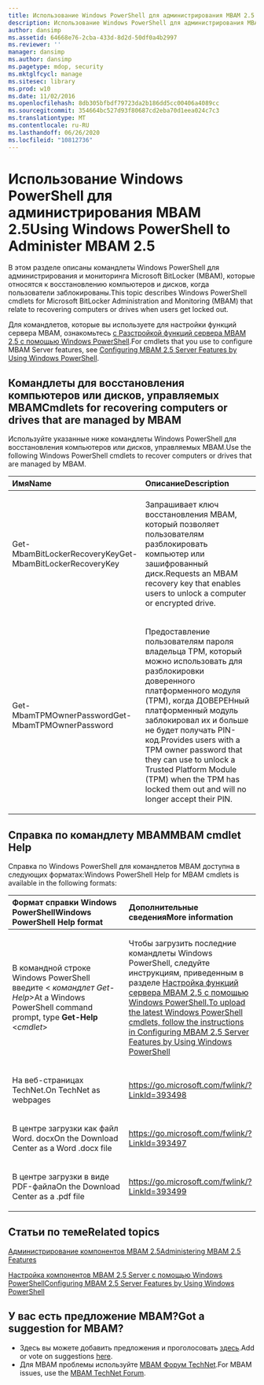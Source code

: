 ```yaml
---
title: Использование Windows PowerShell для администрирования MBAM 2.5
description: Использование Windows PowerShell для администрирования MBAM 2.5
author: dansimp
ms.assetid: 64668e76-2cba-433d-8d2d-50df0a4b2997
ms.reviewer: ''
manager: dansimp
ms.author: dansimp
ms.pagetype: mdop, security
ms.mktglfcycl: manage
ms.sitesec: library
ms.prod: w10
ms.date: 11/02/2016
ms.openlocfilehash: 8db305bfbdf79723da2b186dd5cc00406a4089cc
ms.sourcegitcommit: 354664bc527d93f80687cd2eba70d1eea024c7c3
ms.translationtype: MT
ms.contentlocale: ru-RU
ms.lasthandoff: 06/26/2020
ms.locfileid: "10812736"
---
```

# <span data-ttu-id="bf071-103">Использование Windows PowerShell для администрирования MBAM 2.5</span><span class="sxs-lookup"><span data-stu-id="bf071-103">Using Windows PowerShell to Administer MBAM 2.5</span></span>


<span data-ttu-id="bf071-104">В этом разделе описаны командлеты Windows PowerShell для администрирования и мониторинга Microsoft BitLocker (MBAM), которые относятся к восстановлению компьютеров и дисков, когда пользователи заблокированы.</span><span class="sxs-lookup"><span data-stu-id="bf071-104">This topic describes Windows PowerShell cmdlets for Microsoft BitLocker Administration and Monitoring (MBAM) that relate to recovering computers or drives when users get locked out.</span></span>

<span data-ttu-id="bf071-105">Для командлетов, которые вы используете для настройки функций сервера MBAM, ознакомьтесь [с Разстройкой функций сервера MBAM 2,5 с помощью Windows PowerShell](configuring-mbam-25-server-features-by-using-windows-powershell.md).</span><span class="sxs-lookup"><span data-stu-id="bf071-105">For cmdlets that you use to configure MBAM Server features, see [Configuring MBAM 2.5 Server Features by Using Windows PowerShell](configuring-mbam-25-server-features-by-using-windows-powershell.md).</span></span>

## <a href="" id="cmdlets-for-recovering-computers-or-drives-that-are-managed-by-mbam-"></a><span data-ttu-id="bf071-106">Командлеты для восстановления компьютеров или дисков, управляемых MBAM</span><span class="sxs-lookup"><span data-stu-id="bf071-106">Cmdlets for recovering computers or drives that are managed by MBAM</span></span>


<span data-ttu-id="bf071-107">Используйте указанные ниже командлеты Windows PowerShell для восстановления компьютеров или дисков, управляемых MBAM.</span><span class="sxs-lookup"><span data-stu-id="bf071-107">Use the following Windows PowerShell cmdlets to recover computers or drives that are managed by MBAM.</span></span>

<table>
<colgroup>
<col width="50%" />
<col width="50%" />
</colgroup>
<thead>
<tr class="header">
<th align="left"><span data-ttu-id="bf071-108">Имя</span><span class="sxs-lookup"><span data-stu-id="bf071-108">Name</span></span></th>
<th align="left"><span data-ttu-id="bf071-109">Описание</span><span class="sxs-lookup"><span data-stu-id="bf071-109">Description</span></span></th>
</tr>
</thead>
<tbody>
<tr class="odd">
<td align="left"><p><span data-ttu-id="bf071-110">Get-MbamBitLockerRecoveryKey</span><span class="sxs-lookup"><span data-stu-id="bf071-110">Get-MbamBitLockerRecoveryKey</span></span></p></td>
<td align="left"><p><span data-ttu-id="bf071-111">Запрашивает ключ восстановления MBAM, который позволяет пользователям разблокировать компьютер или зашифрованный диск.</span><span class="sxs-lookup"><span data-stu-id="bf071-111">Requests an MBAM recovery key that enables users to unlock a computer or encrypted drive.</span></span></p></td>
</tr>
<tr class="even">
<td align="left"><p><span data-ttu-id="bf071-112">Get-MbamTPMOwnerPassword</span><span class="sxs-lookup"><span data-stu-id="bf071-112">Get-MbamTPMOwnerPassword</span></span></p></td>
<td align="left"><p><span data-ttu-id="bf071-113">Предоставление пользователям пароля владельца TPM, который можно использовать для разблокировки доверенного платформенного модуля (TPM), когда ДОВЕРЕНный платформенный модуль заблокировал их и больше не будет получать PIN-код.</span><span class="sxs-lookup"><span data-stu-id="bf071-113">Provides users with a TPM owner password that they can use to unlock a Trusted Platform Module (TPM) when the TPM has locked them out and will no longer accept their PIN.</span></span></p></td>
</tr>
</tbody>
</table>

 

## <a href="" id="---------mbam-cmdlet-help"></a> <span data-ttu-id="bf071-114">Справка по командлету MBAM</span><span class="sxs-lookup"><span data-stu-id="bf071-114">MBAM cmdlet Help</span></span>


<span data-ttu-id="bf071-115">Справка по Windows PowerShell для командлетов MBAM доступна в следующих форматах:</span><span class="sxs-lookup"><span data-stu-id="bf071-115">Windows PowerShell Help for MBAM cmdlets is available in the following formats:</span></span>

<table>
<colgroup>
<col width="50%" />
<col width="50%" />
</colgroup>
<thead>
<tr class="header">
<th align="left"><span data-ttu-id="bf071-116">Формат справки Windows PowerShell</span><span class="sxs-lookup"><span data-stu-id="bf071-116">Windows PowerShell Help format</span></span></th>
<th align="left"><span data-ttu-id="bf071-117">Дополнительные сведения</span><span class="sxs-lookup"><span data-stu-id="bf071-117">More information</span></span></th>
</tr>
</thead>
<tbody>
<tr class="odd">
<td align="left"><p><span data-ttu-id="bf071-118">В командной строке Windows PowerShell введите <strong> </strong> &lt; <em> командлет Get-Help</em>&gt;</span><span class="sxs-lookup"><span data-stu-id="bf071-118">At a Windows PowerShell command prompt, type <strong>Get-Help</strong> &lt;<em>cmdlet</em>&gt;</span></span></p></td>
<td align="left"><p><span data-ttu-id="bf071-119">Чтобы загрузить последние командлеты Windows PowerShell, следуйте инструкциям, приведенным в разделе <a href="configuring-mbam-25-server-features-by-using-windows-powershell.md" data-raw-source="[Configuring MBAM 2.5 Server Features by Using Windows PowerShell](configuring-mbam-25-server-features-by-using-windows-powershell.md)"> Настройка функций сервера MBAM 2,5 с помощью Windows PowerShell.</span><span class="sxs-lookup"><span data-stu-id="bf071-119">To upload the latest Windows PowerShell cmdlets, follow the instructions in <a href="configuring-mbam-25-server-features-by-using-windows-powershell.md" data-raw-source="[Configuring MBAM 2.5 Server Features by Using Windows PowerShell](configuring-mbam-25-server-features-by-using-windows-powershell.md)">Configuring MBAM 2.5 Server Features by Using Windows PowerShell</span></span></a></p></td>
</tr>
<tr class="even">
<td align="left"><p><span data-ttu-id="bf071-120">На веб-страницах TechNet.</span><span class="sxs-lookup"><span data-stu-id="bf071-120">On TechNet as webpages</span></span></p></td>
<td align="left"><p><a href="https://go.microsoft.com/fwlink/?LinkId=393498" data-raw-source="https://go.microsoft.com/fwlink/?LinkId=393498">https://go.microsoft.com/fwlink/?LinkId=393498</a></p></td>
</tr>
<tr class="odd">
<td align="left"><p><span data-ttu-id="bf071-121">В центре загрузки как файл Word. docx</span><span class="sxs-lookup"><span data-stu-id="bf071-121">On the Download Center as a Word .docx file</span></span></p></td>
<td align="left"><p><a href="https://go.microsoft.com/fwlink/?LinkId=393497" data-raw-source="https://go.microsoft.com/fwlink/?LinkId=393497">https://go.microsoft.com/fwlink/?LinkId=393497</a></p></td>
</tr>
<tr class="even">
<td align="left"><p><span data-ttu-id="bf071-122">В центре загрузки в виде PDF-файла</span><span class="sxs-lookup"><span data-stu-id="bf071-122">On the Download Center as a .pdf file</span></span></p></td>
<td align="left"><p><a href="https://go.microsoft.com/fwlink/?LinkId=393499" data-raw-source="https://go.microsoft.com/fwlink/?LinkId=393499">https://go.microsoft.com/fwlink/?LinkId=393499</a></p></td>
</tr>
</tbody>
</table>

 



## <span data-ttu-id="bf071-123">Статьи по теме</span><span class="sxs-lookup"><span data-stu-id="bf071-123">Related topics</span></span>


[<span data-ttu-id="bf071-124">Администрирование компонентов MBAM 2.5</span><span class="sxs-lookup"><span data-stu-id="bf071-124">Administering MBAM 2.5 Features</span></span>](administering-mbam-25-features.md)

[<span data-ttu-id="bf071-125">Настройка компонентов MBAM 2.5 Server с помощью Windows PowerShell</span><span class="sxs-lookup"><span data-stu-id="bf071-125">Configuring MBAM 2.5 Server Features by Using Windows PowerShell</span></span>](configuring-mbam-25-server-features-by-using-windows-powershell.md)

 

## <span data-ttu-id="bf071-126">У вас есть предложение MBAM?</span><span class="sxs-lookup"><span data-stu-id="bf071-126">Got a suggestion for MBAM?</span></span>
- <span data-ttu-id="bf071-127">Здесь вы можете добавить предложения и проголосовать [здесь](http://mbam.uservoice.com/forums/268571-microsoft-bitlocker-administration-and-monitoring).</span><span class="sxs-lookup"><span data-stu-id="bf071-127">Add or vote on suggestions [here](http://mbam.uservoice.com/forums/268571-microsoft-bitlocker-administration-and-monitoring).</span></span> 
- <span data-ttu-id="bf071-128">Для MBAM проблемы используйте [MBAM Форум TechNet](https://social.technet.microsoft.com/Forums/home?forum=mdopmbam).</span><span class="sxs-lookup"><span data-stu-id="bf071-128">For MBAM issues, use the [MBAM TechNet Forum](https://social.technet.microsoft.com/Forums/home?forum=mdopmbam).</span></span> 





